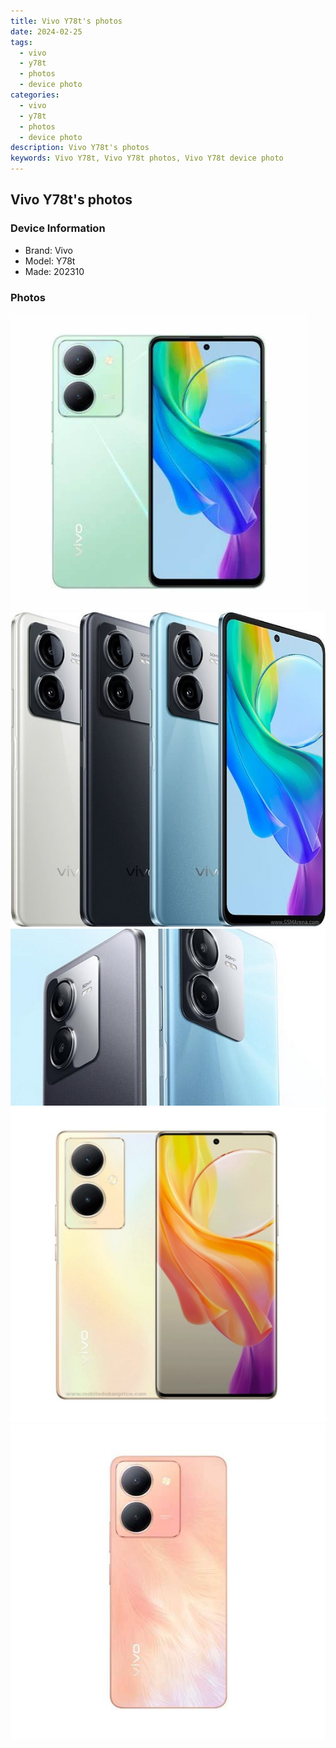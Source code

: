 ```yaml
---
title: Vivo Y78t's photos
date: 2024-02-25
tags: 
  - vivo
  - y78t
  - photos
  - device photo
categories: 
  - vivo
  - y78t
  - photos
  - device photo
description: Vivo Y78t's photos
keywords: Vivo Y78t, Vivo Y78t photos, Vivo Y78t device photo
---
```


## Vivo Y78t's photos

### Device Information

- Brand: Vivo
- Model: Y78t
- Made: 202310

### Photos

![/images/best-assets/devices/vivo/vivo-y78t/1.jpg](/images/best-assets/devices/vivo/vivo-y78t/1.jpg)
![/images/best-assets/devices/vivo/vivo-y78t/2.jpg](/images/best-assets/devices/vivo/vivo-y78t/2.jpg)
![/images/best-assets/devices/vivo/vivo-y78t/3.jpg](/images/best-assets/devices/vivo/vivo-y78t/3.jpg)
![/images/best-assets/devices/vivo/vivo-y78t/4.jpg](/images/best-assets/devices/vivo/vivo-y78t/4.jpg)
![/images/best-assets/devices/vivo/vivo-y78t/5.jpg](/images/best-assets/devices/vivo/vivo-y78t/5.jpg)
